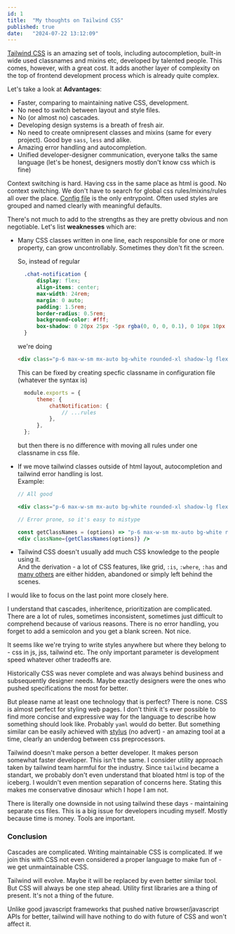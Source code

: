 ```yaml
---
id: 1
title:  "My thoughts on Tailwind CSS"
published: true
date:   "2024-07-22 13:12:09"
---
```


[Tailwind CSS](https://tailwindcss.com) is an amazing set of tools, including autocompletion, built-in wide used classnames and mixins etc, developed by talented people. This comes, however, with a great cost. It adds another layer of complexity on the top of frontend development process which is already quite complex.




Let's take a look at **Advantages**:
- Faster, comparing to maintaining native CSS, development.
- No need to switch between layout and style files.
- No (or almost no) cascades.
- Developing design systems is a breath of fresh air. 
- No need to create omnipresent classes and mixins (same for every project). Good bye `sass`, `less` and alike.
- Amazing error handling and autocompletion.
- Unified developer-designer communication, everyone talks the same language (let's be honest, designers mostly don't know css which is fine)

Context switching is hard. Having css in the same place as html is good. No context switching.
We don't have to search for global css rules/mixins/rules all over the place. [Config file](https://tailwindcss.com/docs/configuration) is the only entrypoint.
Often used styles are grouped and named clearly with meaningful defaults.




There's not much to add to the strengths as they are pretty obvious and non negotiable. 
Let's list **weaknesses** which are: 

- Many CSS classes written in one line, each responsible for one or more property, can grow uncontrollably. 
Sometimes they don't fit the screen.
  
  So, instead of regular 
  ```css
    .chat-notification {
        display: flex;
        align-items: center;
        max-width: 24rem;
        margin: 0 auto;
        padding: 1.5rem;
        border-radius: 0.5rem;
        background-color: #fff;
        box-shadow: 0 20px 25px -5px rgba(0, 0, 0, 0.1), 0 10px 10px -5px rgba(0, 0, 0, 0.04);
    }
  ```
  we're doing
  ```html
  <div class="p-6 max-w-sm mx-auto bg-white rounded-xl shadow-lg flex items-center space-x-4" />
  ```
    This can be fixed by creating specfic classname in configuration file (whatever the syntax is)

  ```js
    module.exports = {
        theme: {
            chatNotification: {
                // ...rules
            },
        },
    };
  ```

  but then there is no difference with moving all rules under one classname in css file. 

- If we move tailwind classes outside of html layout, autocompletion and tailwind error handling is lost.  
    Example:
    ```jsx
    // All good

    <div class="p-6 max-w-sm mx-auto bg-white rounded-xl shadow-lg flex items-center space-x-4" />
    ```  

    
    ```jsx
    // Error prone, so it's easy to mistype

    const getClassNames = (options) => "p-6 max-w-sm mx-auto bg-white rounded-xl shadow-lg flex items-center space-x-4";
    <div className={getClassNames(options)} />
    ```  

- Tailwind CSS doesn't usually add much CSS knowledge to the people using it.  
And the derivation - a lot of CSS features, like grid, `:is`, `:where`, `:has` and [many others](https://developer.chrome.com/blog/new-in-web-ui-io-2024) are either hidden, abandoned or simply left behind the scenes.

I would like to focus on the last point more closely here.

I understand that cascades, inheritence, prioritization are complicated.
There are a lot of rules, sometimes inconsistent, sometimes just difficult to comprehend because of various reasons.
There is no error handling, you forget to add a semicolon and you get a blank screen. Not nice.

It seems like we're trying to write styles anywhere but where they belong to - css in js, jss, tailwind etc.
The only important parameter is development speed whatever other tradeoffs are. 

Historically CSS was never complete and was always behind business and subsequently designer needs. 
Maybe exactly designers were the ones who pushed specifications the most for better. 

But please name at least one technology that is perfect? There is none.
CSS is almost perfect for styling web pages. I don't think it's ever possible to find more concise and expressive way for the language to describe how something should look like. Probably `yaml` would do better. But something similar can be easily achieved with [stylus](https://stylus-lang.com) (no advert) - an amazing tool at a time, clearly an underdog between css preprocessors.

Tailwind doesn't make person a better developer. It makes person somewhat faster developer.
This isn't the same. I consider utility approach taken by tailwind team harmful for the industry.
Since `tailwind` became a standart, we probably don't even understand that bloated html is top of the iceberg.
I wouldn't even mention separation of concerns here. Stating this makes me conservative dinosaur which I hope I am not.

There is literally one downside in not using tailwind these days - maintaining separate css files. This is a big issue for developers incuding myself. Mostly because time is money. Tools are important. 

### Conclusion

Cascades are complicated. Writing maintainable CSS is complicated. If we join this with
CSS not even considered a proper language to make fun of - we get unmaintainable CSS.

Tailwind will evolve. Maybe it will be replaced by even better similar tool.  
But CSS will always be one step ahead. Utility first libraries are a thing of present.
It's not a thing of the future.

Unlike good javascript frameworks that pushed native browser/javascript APIs for better, tailwind will have nothing to do with future of CSS and won't affect it.